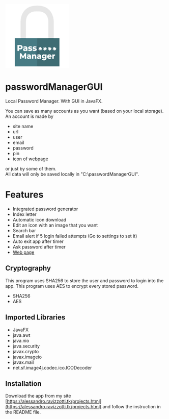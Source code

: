 <img src="https://github.com/itsraval/passwordManagerGUI/blob/main/images/icon.png" width="200" height="200">

# passwordManagerGUI
Local Password Manager. With GUI in JavaFX.

You can save as many accounts as you want (based on your local storage).
An account is made by
* site name
* url
* user
* email
* password
* pin
* icon of webpage

or just by some of them.  
All data will only be saved locally in "C:\passwordManagerGUI".

# Features
* Integrated password generator
* Index letter
* Automatic icon download
* Edit an icon with an image that you want
* Search bar
* Email alert if 5 login failed attempts (Go to settings to set it)
* Auto exit app after timer
* Ask password after timer
* [Web page](https://www.pswmanager.tk)

## Cryptography
This program uses SHA256 to store the user and password to login into the app.
This program uses AES to encrypt every stored password.
* SHA256
* AES

## Imported Libraries
* JavaFX
* java.awt
* java.nio
* java.security
* javax.crypto
* javax.imageio
* javax.mail
* net.sf.image4j.codec.ico.ICODecoder

## Installation
Download the app from my site [https://alessandro.ravizzotti.tk/projects.html](https://alessandro.ravizzotti.tk/projects.html) and follow the instruction in the README file.
